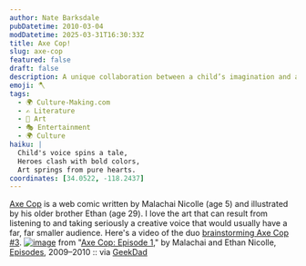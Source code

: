 ```yaml
---
author: Nate Barksdale
pubDatetime: 2010-03-04
modDatetime: 2025-03-31T16:30:33Z
title: Axe Cop!
slug: axe-cop
featured: false
draft: false
description: A unique collaboration between a child’s imagination and an adult's artistry brings to life the adventures of Axe Cop.
emoji: 🪓
tags:
  - 🌍 Culture-Making.com
  - ✍️ Literature
  - 🎨 Art
  - 🎭 Entertainment
  - 🌍 Culture
haiku: |
  Child's voice spins a tale,  
  Heroes clash with bold colors,  
  Art springs from pure hearts.
coordinates: [34.0522, -118.2437]
---
```


[Axe Cop](http://axecop.com/index.php) is a web comic written by Malachai Nicolle (age 5) and illustrated by his older brother Ethan (age 29). I love the art that can result from listening to and taking seriously a creative voice that would usually have a far, far smaller audience. Here's a video of the duo [brainstorming Axe Cop #3](http://www.youtube.com/watch?v=kQiCwmolnYw&feature=player_embedded). [![image](http://culture-making.com/media/axecop.jpg)](http://axecop.com/index.php/acepisodes/read/episode_1/)
from "[Axe Cop: Episode 1](http://web.archive.org/web/20130515092932/http://axecop.com:80/index.php/acepisodes/read/episode_1)," by Malachai and Ethan Nicolle, [Episodes](http://web.archive.org/web/20130515092932/http://axecop.com:80/index.php/acepisodes/read/episode_1), 2009–2010 :: via [GeekDad](https://www.google.com/search?q=%22GeekDad%22%20wired.com)
